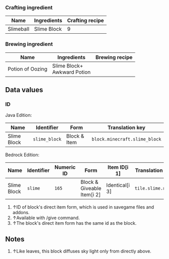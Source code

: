 ### Crafting ingredient
| Name      | Ingredients | Crafting recipe |
|-----------|-------------|-----------------|
| Slimeball | Slime Block | 9               |

### Brewing ingredient
| Name             | Ingredients                     | Brewing recipe |
|------------------|---------------------------------|----------------|
| Potion of Oozing | Slime Block+<br/>Awkward Potion |                |

## Data values
### ID
Java Edition:

| Name        | Identifier    | Form         | Translation key               |
|-------------|---------------|--------------|-------------------------------|
| Slime Block | `slime_block` | Block & Item | `block.minecraft.slime_block` |

Bedrock Edition:

| Name        | Identifier | Numeric ID | Form                       | Item ID[i 1]   | Translation key   |
|-------------|------------|------------|----------------------------|----------------|-------------------|
| Slime Block | `slime`    | `165`      | Block & Giveable Item[i 2] | Identical[i 3] | `tile.slime.name` |

1. ↑ID of block's direct item form, which is used in savegame files and addons.
2. ↑Available with /give command.
3. ↑The block's direct item form has the same id as the block.

## Notes
1. ↑Like leaves, this block diffuses sky light only from directly above.


